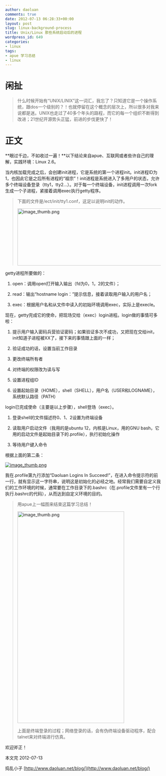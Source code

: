 ```yaml
---
author: daoluan
comments: true
date: 2012-07-13 06:28:33+00:00
layout: post
slug: linux-background-process
title: Unix/Linux 那些系统启动后的进程
wordpress_id: 649
categories:
- linux
tags:
- apue 学习总结
- linux
---
```


# 闲扯




<blockquote>什么时候开始有“UNIX/LINIX”这一词汇，我忘了？只知道它是一个操作系统，跟dos一个级别的？！也就停留在这个概念的层次上，所以很多对我来说都是迷。UNIX也走过了40多个年头的路程，而它的每一个组织不断得到改进；21世纪开源势头正猛，前进的步伐更快了！</blockquote>




# 正文


**眼过千边，不如收过一遍！**以下结论来自apue、互联网或者些许自己的理解，实践环境：Linux 2.6。

当内核加载完成之后，会创建init进程，它是系统的第一个进程init。init进程ID为1，也因此它是之后所有进程的“祖宗”！init进程是系统进入了多用户的状态，允许多个终端设备登录（tty1，tty2...）。对于每一个终端设备，init进程调用一次fork生成一个子进程，紧接着调用exec执行getty程序。


<blockquote><p>下面的文件是/ect/init/tty1.conf，这足以说明init的动作。</p>
<p><a href="http://daoluan.net/images/blog/2012/07/image_thumb.png"><img class="alignnone size-full wp-image-644" alt="image_thumb.png" src="http://daoluan.net/images/blog/2012/07/image_thumb.png" width="644" height="185"></a></p></blockquote>


getty进程所要做的：




  1. open：调用open打开输入输出（fd为0，1，2的文件）；


  2. read：输出“hostname login：”提示信息，接着读取用户输入的用户名；


  3. exec：根据用户名和从文件中读入的初始环境调用exec，实际上是execle。


现在，getty完成它的使命，把现场交给（exec）login进程。login做的事情可多啦：


  1. 提示用户输入密码兵营验证密码；如果验证多次不成功，又把现在交给init，init知道子进程被XX了，接下来的事情跟上面的一样；


  2. 验证成功的话，设置当前工作目录


  3. 更改终端所有者


  4. 对终端的权限改为读与写


  5. 设置进程组ID


  6. 设置起始目录（HOME），shell（SHELL），用户名（USER和LOGNAME），系统默认路径（PATH）


login已完成使命（主要是以上步骤），shell登场（exec）。


  1. 登录shell的文件描述符0、1、2设置为终端设备


  2. 读取用户启动文件（我用的是ubuntu 12，内核是Linux，用的GNU bash，它用的启动文件是起始目录下的.profile），执行初始化操作


  3. 等待用户键入命令


根据上面的第二条：

[![image_thumb.png](http://daoluan.net/images/blog/2012/07/image_thumb1.png)](http://daoluan.net/images/blog/2012/07/image_thumb1.png)

我在.profile第九行添加“Daoluan Logins In Succeed!”，在进入命令提示符的前一行，就有显示这一字符串，说明这是初始化的必经之地。经常我们需要自定义我们的工作环境的时候，通常要在工作目录下的.bashrc（在.profile文件里有一个行执行.bashrc的代码），从而达到自定义环境的目的。


<blockquote><p>用apue上一幅图来结束这篇学习总结！</p>
<p><a href="http://daoluan.net/images/blog/2012/07/image_thumb2.png"><img class="alignnone size-full wp-image-648" alt="image_thumb.png" src="http://daoluan.net/images/blog/2012/07/image_thumb2.png" width="345" height="686"></a></p>
<p>上面是终端登录的过程；网络登录的话，会有伪终端设备驱动程序，配合talnet来对终端进行仿真。</p></blockquote>


欢迎斧正！

本文完 2012-07-13

捣乱小子 [http://www.daoluan.net/blog/](http://www.daoluan.net/blog/)
